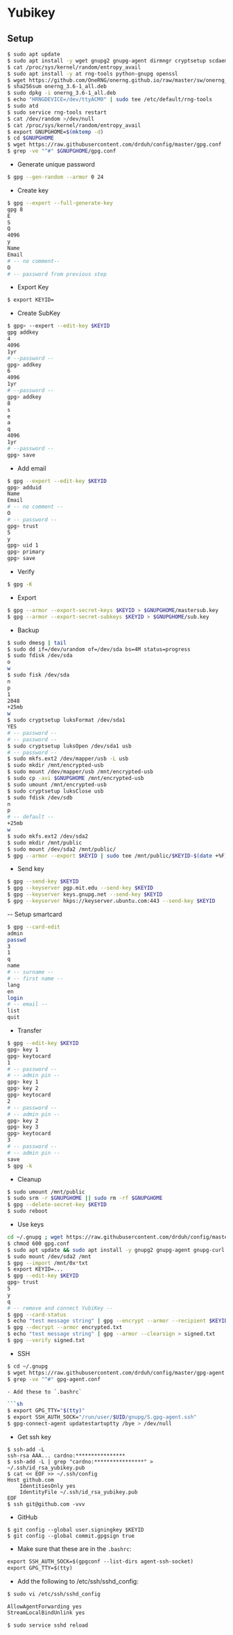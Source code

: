 # Yubikey

## Setup

```sh
$ sudo apt update
$ sudo apt install -y wget gnupg2 gnupg-agent dirmngr cryptsetup scdaemon pcscd secure-delete hopenpgp-tools yubikey-personalization
$ cat /proc/sys/kernel/random/entropy_avail
$ sudo apt install -y at rng-tools python-gnupg openssl
$ wget https://github.com/OneRNG/onerng.github.io/raw/master/sw/onerng_3.6-1_all.deb
$ sha256sum onerng_3.6-1_all.deb
$ sudo dpkg -i onerng_3.6-1_all.deb
$ echo "HRNGDEVICE=/dev/ttyACM0" | sudo tee /etc/default/rng-tools
$ sudo atd
$ sudo service rng-tools restart
$ cat /dev/random >/dev/null
$ cat /proc/sys/kernel/random/entropy_avail
$ export GNUPGHOME=$(mktemp -d)
$ cd $GNUPGHOME
$ wget https://raw.githubusercontent.com/drduh/config/master/gpg.conf
$ grep -ve "^#" $GNUPGHOME/gpg.conf
```

- Generate unique password

```sh
$ gpg --gen-random --armor 0 24
```

- Create key

```sh
$ gpg --expert --full-generate-key
gpg 8
E
S
Q
4096
y
Name
Email
# -- no comment--
O
# -- password from previous step
```

- Export Key

```sh
$ export KEYID=
```

- Create SubKey

```sh
$ gpg> --expert --edit-key $KEYID
gpg addkey
4
4096
1yr
# --password --
gpg> addkey
6
4096
1yr
# --password --
gpg> addkey
8
s
e
a
q
4096
1yr
# --password --
gpg> save
```

- Add email

```sh
$ gpg --expert --edit-key $KEYID
gpg> adduid
Name
Email
# -- no comment --
O
# -- password --
gpg> trust
5
y
gpg> uid 1
gpg> primary
gpg> save
```

- Verify

```sh
$ gpg -K
```

- Export

```sh
$ gpg --armor --export-secret-keys $KEYID > $GNUPGHOME/mastersub.key
$ gpg --armor --export-secret-subkeys $KEYID > $GNUPGHOME/sub.key
```

- Backup

```sh
$ sudo dmesg | tail
$ sudo dd if=/dev/urandom of=/dev/sda bs=4M status=progress
$ sudo fdisk /dev/sda
o
w
$ sudo fisk /dev/sda
n
p
1
2048
+25mb
w
$ sudo cryptsetup luksFormat /dev/sda1
YES
# -- password --
# -- password --
$ sudo cryptsetup luksOpen /dev/sda1 usb
# -- password --
$ sudo mkfs.ext2 /dev/mapper/usb -L usb
$ sudo mkdir /mnt/encrypted-usb
$ sudo mount /dev/mapper/usb /mnt/encrypted-usb
$ sudo cp -avi $GNUPGHOME /mnt/encrypted-usb
$ sudo umount /mnt/encrypted-usb
$ sudo cryptsetup luksClose usb
$ sudo fdisk /dev/sdb
n
p
# -- default --
+25mb
w
$ sudo mkfs.ext2 /dev/sda2
$ sudo mkdir /mnt/public
$ sudo mount /dev/sda2 /mnt/public/
$ gpg --armor --export $KEYID | sudo tee /mnt/public/$KEYID-$(date +%F).txt
```

- Send key

```sh
$ gpg --send-key $KEYID
$ gpg --keyserver pgp.mit.edu --send-key $KEYID
$ gpg --keyserver keys.gnupg.net --send-key $KEYID
$ gpg --keyserver hkps://keyserver.ubuntu.com:443 --send-key $KEYID
```

-- Setup smartcard

```sh
$ gpg --card-edit
admin
passwd
3
1
q
name
# -- surname --
# -- first name --
lang
en
login
# -- email --
list
quit
```

- Transfer

```sh
$ gpg --edit-key $KEYID
gpg> key 1
gpg> keytocard
1
# -- password --
# -- admin pin --
gpg> key 1
gpg> key 2
gpg> keytocard
2
# -- password --
# -- admin pin --
gpg> key 2
gpg> key 3
gpg> keytocard
3
# -- password --
# -- admin pin --
save
$ gpg -k
```

- Cleanup

```sh
$ sudo umount /mnt/public
$ sudo srm -r $GNUPGHOME || sudo rm -rf $GNUPGHOME
$ gpg --delete-secret-key $KEYID
$ sudo reboot
```

- Use keys

```sh
cd ~/.gnupg ; wget https://raw.githubusercontent.com/drduh/config/master/gpg.conf
$ chmod 600 gpg.conf
$ sudo apt update && sudo apt install -y gnupg2 gnupg-agent gnupg-curl scdaemon pcscd
$ sudo mount /dev/sda2 /mnt
$ gpg --import /mnt/0x*txt
$ export KEYID=...
$ gpg --edit-key $KEYID
gpg> trust
5
y
q
# -- remove and connect YubiKey --
$ gpg --card-status
$ echo "test message string" | gpg --encrypt --armor --recipient $KEYID -o encrypted.txt
$ gpg --decrypt --armor encrypted.txt
$ echo "test message string" | gpg --armor --clearsign > signed.txt
$ gpg --verify signed.txt
```

- SSH

```sh
$ cd ~/.gnupg
$ wget https://raw.githubusercontent.com/drduh/config/master/gpg-agent.conf
$ grep -ve "^#" gpg-agent.conf

- Add these to `.bashrc`

```sh
$ export GPG_TTY="$(tty)"
$ export SSH_AUTH_SOCK="/run/user/$UID/gnupg/S.gpg-agent.ssh"
$ gpg-connect-agent updatestartuptty /bye > /dev/null
```

- Get ssh key

```
$ ssh-add -L
ssh-rsa AAA... cardno:****************
$ ssh-add -L | grep "cardno:****************" > ~/.ssh/id_rsa_yubikey.pub
$ cat << EOF >> ~/.ssh/config
Host github.com
    IdentitiesOnly yes
    IdentityFile ~/.ssh/id_rsa_yubikey.pub
EOF
$ ssh git@github.com -vvv
```

- GitHub

```ssh
$ git config --global user.signingkey $KEYID
$ git config --global commit.gpgsign true
```

- Make sure that these are in the `.bashrc`:

```txt
export SSH_AUTH_SOCK=$(gpgconf --list-dirs agent-ssh-socket)
export GPG_TTY=$(tty)
```

- Add the following to /etc/ssh/sshd_config:

```sh
$ sudo vi /etc/ssh/sshd_config
```

```txt
AllowAgentForwarding yes
StreamLocalBindUnlink yes
```

```sh
$ sudo service sshd reload
```
